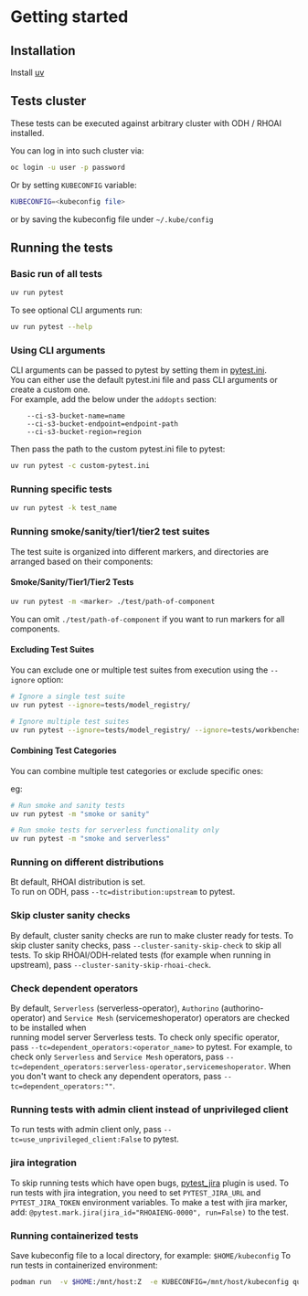 # Getting started
## Installation

Install [uv](https://github.com/astral-sh/uv)

## Tests cluster

These tests can be executed against arbitrary cluster with ODH / RHOAI installed.

You can log in into such cluster via:

```bash
oc login -u user -p password
```

Or by setting `KUBECONFIG` variable:

```bash
KUBECONFIG=<kubeconfig file>
```

or by saving the kubeconfig file under `~/.kube/config`

## Running the tests
### Basic run of all tests


```bash
uv run pytest
```

To see optional CLI arguments run:

```bash
uv run pytest --help
```

### Using CLI arguments

CLI arguments can be passed to pytest by setting them in [pytest.ini](../pytest.ini).  
You can either use the default pytest.ini file and pass CLI arguments or create a custom one.  
For example, add the below under the `addopts` section:
```code
    --ci-s3-bucket-name=name
    --ci-s3-bucket-endpoint=endpoint-path
    --ci-s3-bucket-region=region
```

Then pass the path to the custom pytest.ini file to pytest:

```bash
uv run pytest -c custom-pytest.ini

```

### Running specific tests
```bash
uv run pytest -k test_name
```

### Running smoke/sanity/tier1/tier2 test suites

The test suite is organized into different markers, and directories are arranged based on their components:

#### Smoke/Sanity/Tier1/Tier2 Tests
```bash
uv run pytest -m <marker> ./test/path-of-component
```
You can omit `./test/path-of-component` if you want to run markers for all components.

#### Excluding Test Suites
You can exclude one or multiple test suites from execution using the `--ignore` option:
```bash
# Ignore a single test suite
uv run pytest --ignore=tests/model_registry/

# Ignore multiple test suites
uv run pytest --ignore=tests/model_registry/ --ignore=tests/workbenches/
```

#### Combining Test Categories
You can combine multiple test categories or exclude specific ones:

eg:
```bash
# Run smoke and sanity tests
uv run pytest -m "smoke or sanity"

# Run smoke tests for serverless functionality only
uv run pytest -m "smoke and serverless"
```

### Running on different distributions
Bt default, RHOAI distribution is set.  
To run on ODH, pass `--tc=distribution:upstream` to pytest.

### Skip cluster sanity checks
By default, cluster sanity checks are run to make cluster ready for tests.
To skip cluster sanity checks, pass `--cluster-sanity-skip-check` to skip all tests.
To skip RHOAI/ODH-related tests (for example when running in upstream), pass `--cluster-sanity-skip-rhoai-check`.

### Check dependent operators
By default, `Serverless` (serverless-operator), `Authorino` (authorino-operator) and `Service Mesh` (servicemeshoperator) operators are checked to be installed when  
running model server Serverless tests.
To check only specific operator, pass `--tc=dependent_operators:<operator_name>` to pytest.
For example, to check only `Serverless` and `Service Mesh` operators, pass `--tc=dependent_operators:serverless-operator,servicemeshoperator`.
When you don't want to check any dependent operators, pass `--tc=dependent_operators:""`.


### Running tests with admin client instead of unprivileged client
To run tests with admin client only, pass `--tc=use_unprivileged_client:False` to pytest.


### jira integration
To skip running tests which have open bugs, [pytest_jira](https://github.com/rhevm-qe-automation/pytest_jira) plugin is used.
To run tests with jira integration, you need to set `PYTEST_JIRA_URL` and `PYTEST_JIRA_TOKEN` environment variables.
To make a test with jira marker, add: `@pytest.mark.jira(jira_id="RHOAIENG-0000", run=False)` to the test.


### Running containerized tests
Save kubeconfig file to a local directory, for example: `$HOME/kubeconfig`
To run tests in containerized environment:

```bash
podman run  -v $HOME:/mnt/host:Z  -e KUBECONFIG=/mnt/host/kubeconfig quay.io/opendatahub/opendatahub-tests
```
